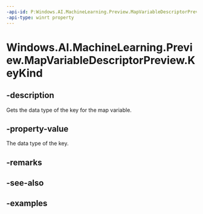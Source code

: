 ```yaml
---
-api-id: P:Windows.AI.MachineLearning.Preview.MapVariableDescriptorPreview.KeyKind
-api-type: winrt property
---
```


<!-- Property syntax.
public FeatureElementKindPreview KeyKind { get; }
-->

# Windows.AI.MachineLearning.Preview.MapVariableDescriptorPreview.KeyKind

## -description
Gets the data type of the key for the map variable.

## -property-value
The data type of the key.

## -remarks

## -see-also

## -examples

